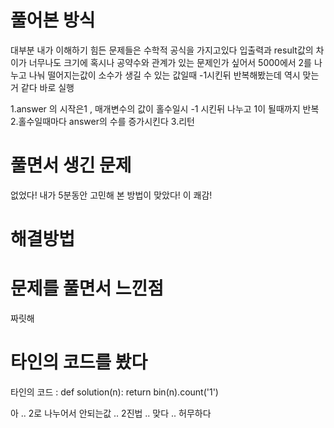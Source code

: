 # 풀어본 방식

대부분 내가 이해하기 힘든 문제들은 수학적 공식을 가지고있다
입출력과 result값의 차이가 너무나도 크기에 혹시나 공약수와 관계가 있는 문제인가 싶어서
5000에서 2를 나누고 나눠 떨어지는값이 소수가 생길 수 있는 값일때 -1시킨뒤 반복해봤는데
역시 맞는거 같다 바로 실행

1.answer 의 시작은1 , 매개변수의 값이 홀수일시 -1 시킨뒤 나누고 1이 될때까지 반복 
2.홀수일때마다 answer의 수를 증가시킨다 
3.리턴

# 풀면서 생긴 문제

없었다! 내가 5분동안 고민해 본 방법이 맞았다! 이 쾌감!

# 해결방법

# 문제를 풀면서 느낀점

짜릿해


# 타인의 코드를 봤다

타인의 코드 :
def solution(n):
    return bin(n).count('1')

아 .. 2로 나누어서 안되는값 .. 2진법 .. 맞다 .. 허무하다